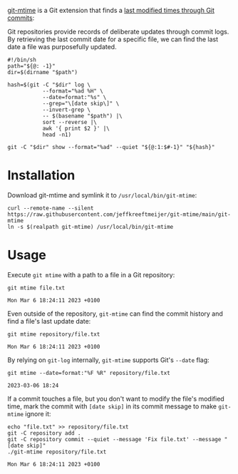 [git-mtime](https://github.com/jeffkreeftmeijer/git-mtime) is a Git extension that finds a [last modified times through Git commits](https://jeffkreeftmeijer.com/git-file-modified-time/):

Git repositories provide records of deliberate updates through commit logs. By retrieving the last commit date for a specific file, we can find the last date a file was purposefully updated.

```shell
#!/bin/sh
path="${@: -1}"
dir=$(dirname "$path")

hash=$(git -C "$dir" log \
           --format="%ad %H" \
           --date=format:"%s" \
           --grep="\[date skip\]" \
           --invert-grep \
           -- $(basename "$path") |\
           sort --reverse |\
           awk '{ print $2 }' |\
           head -n1)

git -C "$dir" show --format="%ad" --quiet "${@:1:$#-1}" "${hash}"
```


# Installation

Download git-mtime and symlink it to `/usr/local/bin/git-mtime`:

```shell
curl --remote-name --silent https://raw.githubusercontent.com/jeffkreeftmeijer/git-mtime/main/git-mtime
ln -s $(realpath git-mtime) /usr/local/bin/git-mtime
```


# Usage

Execute `git mtime` with a path to a file in a Git repository:

```shell
git mtime file.txt
```

    Mon Mar 6 18:24:11 2023 +0100

Even outside of the repository, `git-mtime` can find the commit history and find a file's last update date:

```shell
git mtime repository/file.txt
```

    Mon Mar 6 18:24:11 2023 +0100

By relying on `git-log` internally, `git-mtime` supports Git's `--date` flag:

```shell
git mtime --date=format:"%F %R" repository/file.txt
```

    2023-03-06 18:24

If a commit touches a file, but you don't want to modify the file's modified time, mark the commit with `[date skip]` in its commit message to make `git-mtime` ignore it:

```shell
echo "file.txt" >> repository/file.txt
git -C repository add . 
git -C repository commit --quiet --message 'Fix file.txt' --message "[date skip]" 
./git-mtime repository/file.txt
```

    Mon Mar 6 18:24:11 2023 +0100